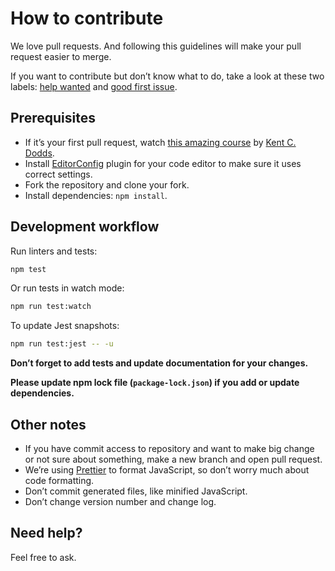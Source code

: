 # How to contribute

We love pull requests. And following this guidelines will make your pull request easier to merge.

If you want to contribute but don’t know what to do, take a look at these two labels: [help wanted](https://github.com/sapegin/react-pixel-gif/issues?q=is%3Aissue+is%3Aopen+label%3A%22help+wanted%22) and [good first issue](https://github.com/sapegin/react-pixel-gif/issues?q=is%3Aissue+is%3Aopen+label%3A%22good+first+issue%22).

## Prerequisites

- If it’s your first pull request, watch [this amazing course](http://makeapullrequest.com/) by [Kent C. Dodds](https://twitter.com/kentcdodds).
- Install [EditorConfig](http://editorconfig.org/) plugin for your code editor to make sure it uses correct settings.
- Fork the repository and clone your fork.
- Install dependencies: `npm install`.

## Development workflow

Run linters and tests:

```bash
npm test
```

Or run tests in watch mode:

```bash
npm run test:watch
```

To update Jest snapshots:

```bash
npm run test:jest -- -u
```

**Don’t forget to add tests and update documentation for your changes.**

**Please update npm lock file (`package-lock.json`) if you add or update dependencies.**

## Other notes

- If you have commit access to repository and want to make big change or not sure about something, make a new branch and open pull request.
- We’re using [Prettier](https://github.com/prettier/prettier) to format JavaScript, so don’t worry much about code formatting.
- Don’t commit generated files, like minified JavaScript.
- Don’t change version number and change log.

## Need help?

Feel free to ask.
